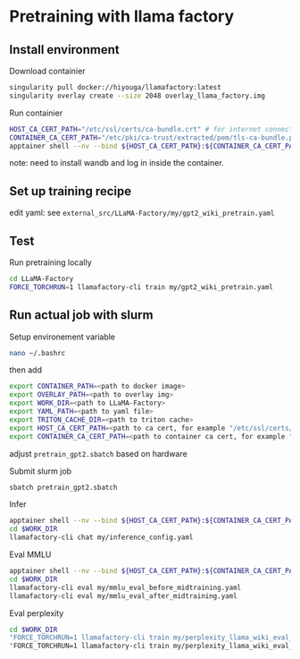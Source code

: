 # Pretraining with llama factory

## Install environment

Download containier
```bash
singularity pull docker://hiyouga/llamafactory:latest
singularity overlay create --size 2048 overlay_llama_factory.img
```

Run containier
```bash
HOST_CA_CERT_PATH="/etc/ssl/certs/ca-bundle.crt" # for internet connection
CONTAINER_CA_CERT_PATH="/etc/pki/ca-trust/extracted/pem/tls-ca-bundle.pem" # for internet connection
apptainer shell --nv --bind ${HOST_CA_CERT_PATH}:${CONTAINER_CA_CERT_PATH} --overlay overlay_llama_factory.img llamafactory_latest.sif
```

note: need to install wandb and log in inside the container.

## Set up training recipe
edit yaml: see `external_src/LLaMA-Factory/my/gpt2_wiki_pretrain.yaml`


## Test
Run pretraining locally
```bash
cd LLaMA-Factory
FORCE_TORCHRUN=1 llamafactory-cli train my/gpt2_wiki_pretrain.yaml
```

## Run actual job with slurm

Setup environement variable
```bash
nano ~/.bashrc
```

then add 
```bash
export CONTAINER_PATH=<path to docker image>
export OVERLAY_PATH=<path to overlay img>
export WORK_DIR=<path to LLaMA-Factory>
export YAML_PATH=<path to yaml file>
export TRITON_CACHE_DIR=<path to triton cache>
export HOST_CA_CERT_PATH=<path to ca cert, for example "/etc/ssl/certs/ca-bundle.crt">
export CONTAINER_CA_CERT_PATH=<path to container ca cert, for example "/etc/pki/ca-trust/extracted/pem/tls-ca-bundle.pem">
```

adjust `pretrain_gpt2.sbatch` based on hardware

Submit slurm job
```bash
sbatch pretrain_gpt2.sbatch
```

Infer
```bash
apptainer shell --nv --bind ${HOST_CA_CERT_PATH}:${CONTAINER_CA_CERT_PATH} --overlay ${OVERLAY_PATH} ${CONTAINER_PATH}
cd $WORK_DIR
llamafactory-cli chat my/inference_config.yaml 
```

Eval MMLU
```bash
apptainer shell --nv --bind ${HOST_CA_CERT_PATH}:${CONTAINER_CA_CERT_PATH} --overlay ${OVERLAY_PATH} ${CONTAINER_PATH}
cd $WORK_DIR
llamafactory-cli eval my/mmlu_eval_before_midtraining.yaml 
llamafactory-cli eval my/mmlu_eval_after_midtraining.yaml 
```

Eval perplexity
```bash
cd $WORK_DIR
"FORCE_TORCHRUN=1 llamafactory-cli train my/perplexity_llama_wiki_eval_before_midtraining.yaml
"FORCE_TORCHRUN=1 llamafactory-cli train my/perplexity_llama_wiki_eval_after_midtraining.yaml
```